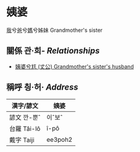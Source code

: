 # 姨婆
[我](member1.md)兮[爸](member2.md)兮[媽](member9.md)兮姊妹
Grandmother's sister

## 關係 관·희- _Relationships_

- [姨婆兮尪 (丈公) Grandmother's sister's husband](member72.md)



## 稱呼 칑·허· _Address_

漢字/諺文 | 姨婆
--- | ---
諺文 깐-뿐ˆ | 이ˆ보ˆ
台羅 Tâi-lô | î-pô
戴字 Taiji | ee3poh2


